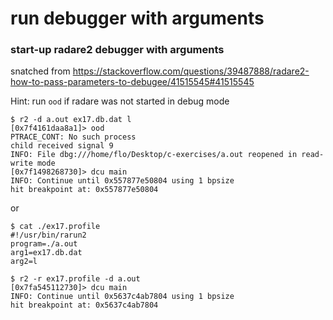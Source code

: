 # run debugger with arguments

### start-up radare2 debugger with arguments

snatched from <https://stackoverflow.com/questions/39487888/radare2-how-to-pass-parameters-to-debugee/41515545#41515545>

Hint: run `ood` if radare was not started in debug mode

```
$ r2 -d a.out ex17.db.dat l
[0x7f4161daa8a1]> ood
PTRACE_CONT: No such process
child received signal 9
INFO: File dbg:///home/flo/Desktop/c-exercises/a.out reopened in read-write mode
[0x7f1498268730]> dcu main
INFO: Continue until 0x557877e50804 using 1 bpsize
hit breakpoint at: 0x557877e50804
```

or 

```
$ cat ./ex17.profile
#!/usr/bin/rarun2
program=./a.out
arg1=ex17.db.dat
arg2=l

$ r2 -r ex17.profile -d a.out
[0x7fa545112730]> dcu main
INFO: Continue until 0x5637c4ab7804 using 1 bpsize
hit breakpoint at: 0x5637c4ab7804
```
